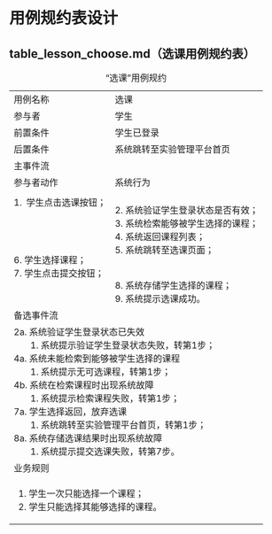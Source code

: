 # 用例规约表设计

## table_lesson_choose.md（选课用例规约表）

<table>
    <caption>“选课”用例规约</caption>
    <tr>
        <td>用例名称</td>
        <td>选课</td>
    </tr>
    <tr>
        <td>参与者</td>
        <td>学生</td>
    </tr>
    <tr>
        <td>前置条件</td>
        <td>学生已登录</td>
    </tr>
    <tr>
        <td>后置条件</td>
        <td>系统跳转至实验管理平台首页</td>
    </tr>
    <tr>
        <td colspan="2">主事件流</td>
    </tr>
    <tr>
        <td>参与者动作</td>
        <td>系统行为</td>
    </tr>
    <tr>
        <td>
            1. 学生点击选课按钮；<br><br><br><br><br>
            6. 学生选择课程；<br>
            7. 学生点击提交按钮；<br><br><br>
        </td>
        <td>
            <br>
            2. 系统验证学生登录状态是否有效；<br>
            3. 系统检索能够被学生选择的课程；<br>
            4. 系统返回课程列表；<br>
            5. 系统跳转至选课页面；<br><br><br>
            8. 系统存储学生选择的课程；<br>
            9. 系统提示选课成功。
        </td>
    </tr>
    <tr>
        <td colspan="2">备选事件流</td>
    </tr>
    <tr>
        <td colspan="2">
            2a. 系统验证学生登录状态已失效<br>
                &nbsp&nbsp&nbsp&nbsp&nbsp&nbsp
                1. 系统提示验证学生登录状态失败，转第1步；<br>
            4a. 系统未能检索到能够被学生选择的课程<br>
                &nbsp&nbsp&nbsp&nbsp&nbsp&nbsp
                1. 系统提示无可选课程，转第1步；<br>
            4b. 系统在检索课程时出现系统故障<br>
                &nbsp&nbsp&nbsp&nbsp&nbsp&nbsp
                1. 系统提示检索课程失败，转第1步；<br>
            7a. 学生选择返回，放弃选课<br>
                &nbsp&nbsp&nbsp&nbsp&nbsp&nbsp
                1. 系统跳转至实验管理平台首页，转第1步；<br>
            8a. 系统存储选课结果时出现系统故障<br>
                &nbsp&nbsp&nbsp&nbsp&nbsp&nbsp
                1. 系统提示提交选课失败，转第7步。
        </td>
    </tr>
    <tr>
        <td colspan="2">业务规则</td>
    </tr>
    <tr>
        <td colspan="2">
            <ol>
                <li>学生一次只能选择一个课程；</li>
                <li>学生只能选择其能够选择的课程。</li>
            </ol>
        </td>
    </tr>
</table>